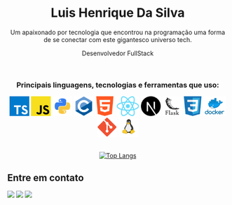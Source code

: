 <div align="center">
<h1>Luis Henrique Da Silva</h1>
<p>Um apaixonado por tecnologia que encontrou na programação uma forma de se conectar com este gigantesco universo tech.</p> </n>
<p>Desenvolvedor FullStack</p>
</div>
</br>

<div align="center">
<h3>Principais linguagens, tecnologias e ferramentas que uso:</h3>
</div>
<div align="center">
    <img  height="45px" src="https://github.com/LuisHenriqueDaSilv/LuisHenriqueDaSilv/blob/main/images/typescript.png?raw=true" alt="Typescript"/>
    <img  height="45px" src="https://github.com/LuisHenriqueDaSilv/LuisHenriqueDaSilv/blob/main/images/javascript.png?raw=true" alt="javascript"/>
    <img  height="45px" src="https://github.com/LuisHenriqueDaSilv/LuisHenriqueDaSilv/blob/main/images/python.png?raw=true" alt="Python"/>
    <img  height="45px" src="https://github.com/LuisHenriqueDaSilv/LuisHenriqueDaSilv/blob/main/images/c.png?raw=true" alt="C"/>
    <img  height="45px" src="https://github.com/LuisHenriqueDaSilv/LuisHenriqueDaSilv/blob/main/images/html.png?raw=true" alt="html"/>
    <img  height="45px" src="https://github.com/LuisHenriqueDaSilv/LuisHenriqueDaSilv/blob/main/images/react.png?raw=true" alt="React"/>
    <img  height="45px" src="https://github.com/LuisHenriqueDaSilv/LuisHenriqueDaSilv/blob/main/images/next.png?raw=true" alt="next"/>
    <img  height="45px" src="https://github.com/LuisHenriqueDaSilv/LuisHenriqueDaSilv/blob/main/images/unnamed.png?raw=true" alt="Flask"/>
    <img  height="45px" src="https://github.com/LuisHenriqueDaSilv/LuisHenriqueDaSilv/blob/main/images/css.png?raw=true" alt="css"/>
    <img  height="45px" src="https://github.com/LuisHenriqueDaSilv/LuisHenriqueDaSilv/blob/main/images/docker.png?raw=true" alt="docker"/>
    <img  height="45px" src="https://github.com/LuisHenriqueDaSilv/LuisHenriqueDaSilv/blob/main/images/git.png?raw=true" alt="git"/>
    <img  height="45px" src="https://github.com/LuisHenriqueDaSilv/LuisHenriqueDaSilv/blob/main/images/linux.png?raw=true" alt="linux"/>
</div>
<div align="center" justify="center">
</br>
    
[![Top Langs](https://github-readme-stats.vercel.app/api/top-langs/?username=LuisHenriqueDaSilv&theme=dracula&exclude_repo=ArduinoProjects&layout=compact)](https://github.com/LuisHenriqueDaSilv/github-readme-stats)
</div>

## Entre em contato

<div> 
  <a href="https://instagram.com/luishenri.silva/" target="_blank"><img src="https://img.shields.io/badge/-Instagram-%23E4405F?style=for-the-badge&logo=instagram&logoColor=white" target="_blank"></a>
  <a href = "mailto:luishenriquen14@gmail.com"><img src="https://img.shields.io/badge/-Gmail-%23333?style=for-the-badge&logo=gmail&logoColor=white" target="_blank"></a>
  <a href="https://www.linkedin.com/in/luishenriquedasilv" target="_blank"><img src="https://img.shields.io/badge/-LinkedIn-%230077B5?style=for-the-badge&logo=linkedin&logoColor=white" target="_blank"></a> 
  
</div>
